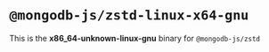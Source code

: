# `@mongodb-js/zstd-linux-x64-gnu`

This is the **x86_64-unknown-linux-gnu** binary for `@mongodb-js/zstd`
